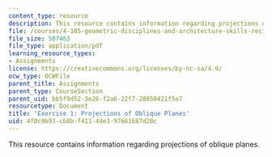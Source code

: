 ```yaml
---
content_type: resource
description: This resource contains information regarding projections of oblique planes.
file: /courses/4-105-geometric-disciplines-and-architecture-skills-reciprocal-methodologies-fall-2012/4f0c9b93cb8bf4114de397661687d20c_MIT4_105F12_ex1-projection.pdf
file_size: 507463
file_type: application/pdf
learning_resource_types:
- Assignments
license: https://creativecommons.org/licenses/by-nc-sa/4.0/
ocw_type: OCWFile
parent_title: Assignments
parent_type: CourseSection
parent_uid: bb5f9d52-3e26-f2a6-22f7-28050421f5a7
resourcetype: Document
title: 'Exercise 1: Projections of Oblique Planes'
uid: 4f0c9b93-cb8b-f411-4de3-97661687d20c
---
```

This resource contains information regarding projections of oblique planes.